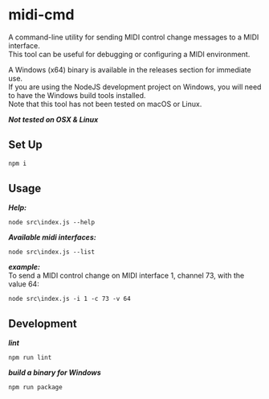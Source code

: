 # midi-cmd

A command-line utility for sending MIDI control change messages to a MIDI interface.  
This tool can be useful for debugging or configuring a MIDI environment.  
  
A Windows (x64) binary is available in the releases section for immediate use.  
If you are using the NodeJS development project on Windows, you will need to have the Windows build tools installed.  
Note that this tool has not been tested on macOS or Linux.


***Not tested on OSX & Linux***

## Set Up
```cmd
npm i
```

## Usage
***Help:***
```
node src\index.js --help
```

***Available midi interfaces:***
```
node src\index.js --list
```

***example:***  
To send a MIDI control change on MIDI interface 1, channel 73, with the value 64:
```
node src\index.js -i 1 -c 73 -v 64
```

## Development
***lint***
```
npm run lint
```
***build a binary for Windows***
```
npm run package
```
